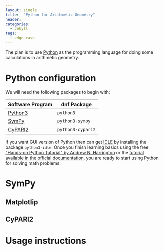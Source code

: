 ```yaml
---
layout: single
title:  "Python for Arithmetic Geometry"
header:
categories: 
  - Jekyll
tags:
  - edge case
---
```

The plan is to use [Python](https://www.python.org/) as the programming language for doing some calculations in arithmetic geometry.

# Python configuration

We will need the following packages to begin with:

| Software Program | dnf Package |
|----------|----------|
|[Python3](https://fedoralovespython.org/) |`python3`|
|[SymPy](https://developer.fedoraproject.org/tech/languages/python/scipy.html) | `python3-sympy`|
|[CyPARI2](https://github.com/sagemath/cypari2) | `python3-cypari2`|


If you want GUI version of Python then can get [IDLE](https://docs.python.org/3/library/idle.html) by installing the package `python3-idle`. Once you finish learning basics using the free ["Hands-on Python Tutorial" by Andrew N. Harrington](http://anh.cs.luc.edu/python/hands-on/3.1/) or the [tutorial available in the official documentation](https://docs.python.org/3/tutorial/), you are ready to start using Python for solving math problems.

# SymPy

## Matplotlip

## 

## CyPARI2
 

# Usage instructions

